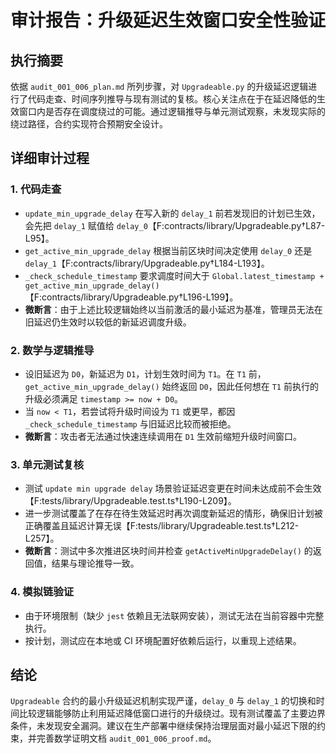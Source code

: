 # 审计报告：升级延迟生效窗口安全性验证

## 执行摘要

依据 `audit_001_006_plan.md` 所列步骤，对 `Upgradeable.py` 的升级延迟逻辑进行了代码走查、时间序列推导与现有测试的复核。核心关注点在于在延迟降低的生效窗口内是否存在调度绕过的可能。通过逻辑推导与单元测试观察，未发现实际的绕过路径，合约实现符合预期安全设计。

## 详细审计过程

### 1. 代码走查
- `update_min_upgrade_delay` 在写入新的 `delay_1` 前若发现旧的计划已生效，会先把 `delay_1` 赋值给 `delay_0`【F:contracts/library/Upgradeable.py†L87-L95】。
- `get_active_min_upgrade_delay` 根据当前区块时间决定使用 `delay_0` 还是 `delay_1`【F:contracts/library/Upgradeable.py†L184-L193】。
- `_check_schedule_timestamp` 要求调度时间大于 `Global.latest_timestamp + get_active_min_upgrade_delay()`【F:contracts/library/Upgradeable.py†L196-L199】。
- **微断言**：由于上述比较逻辑始终以当前激活的最小延迟为基准，管理员无法在旧延迟仍生效时以较低的新延迟调度升级。

### 2. 数学与逻辑推导
- 设旧延迟为 `D0`，新延迟为 `D1`，计划生效时间为 `T1`。在 `T1` 前，`get_active_min_upgrade_delay()` 始终返回 `D0`，因此任何想在 `T1` 前执行的升级必须满足 `timestamp >= now + D0`。
- 当 `now < T1`，若尝试将升级时间设为 `T1` 或更早，都因 `_check_schedule_timestamp` 与旧延迟比较而被拒绝。
- **微断言**：攻击者无法通过快速连续调用在 `D1` 生效前缩短升级时间窗口。

### 3. 单元测试复核
- 测试 `update min upgrade delay` 场景验证延迟变更在时间未达成前不会生效【F:tests/library/Upgradeable.test.ts†L190-L209】。
- 进一步测试覆盖了在存在待生效延迟时再次调度新延迟的情形，确保旧计划被正确覆盖且延迟计算无误【F:tests/library/Upgradeable.test.ts†L212-L257】。
- **微断言**：测试中多次推进区块时间并检查 `getActiveMinUpgradeDelay()` 的返回值，结果与理论推导一致。

### 4. 模拟链验证
- 由于环境限制（缺少 `jest` 依赖且无法联网安装），测试无法在当前容器中完整执行。
- 按计划，测试应在本地或 CI 环境配置好依赖后运行，以重现上述结果。

## 结论

`Upgradeable` 合约的最小升级延迟机制实现严谨，`delay_0` 与 `delay_1` 的切换和时间比较逻辑能够防止利用延迟降低窗口进行的升级绕过。现有测试覆盖了主要边界条件，未发现安全漏洞。建议在生产部署中继续保持治理层面对最小延迟下限的约束，并完善数学证明文档 `audit_001_006_proof.md`。

